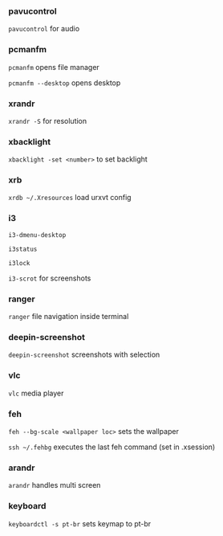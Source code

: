 ### pavucontrol
`pavucontrol` for audio

### pcmanfm 
`pcmanfm` opens file manager

`pcmanfm --desktop` opens desktop

### xrandr
`xrandr -S` for resolution

### xbacklight
`xbacklight -set <number>` to set backlight

### xrb
`xrdb ~/.Xresources` load urxvt config

### i3
`i3-dmenu-desktop`

`i3status`

`i3lock`

`i3-scrot` for screenshots

### ranger
`ranger` file navigation inside terminal

### deepin-screenshot
`deepin-screenshot` screenshots with selection

### vlc
`vlc` media player

### feh
`feh --bg-scale <wallpaper loc>` sets the wallpaper

`ssh ~/.fehbg` executes the last feh command (set in .xsession)

### arandr
`arandr` handles multi screen

### keyboard
`keyboardctl -s pt-br` sets keymap to pt-br


